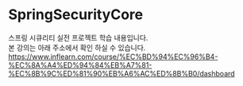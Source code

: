 # SpringSecurityCore
스프링 시큐리티 실전 프로젝트 학습 내용입니다.  
본 강의는 아래 주소에서 확인 하실 수 있습니다.
https://www.inflearn.com/course/%EC%BD%94%EC%96%B4-%EC%8A%A4%ED%94%84%EB%A7%81-%EC%8B%9C%ED%81%90%EB%A6%AC%ED%8B%B0/dashboard
